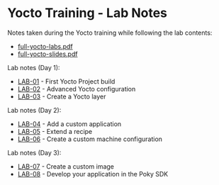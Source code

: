 # Yocto Training - Lab Notes

Notes taken during the Yocto training while following the lab contents:
 * [full-yocto-labs.pdf](../content/full-yocto-labs.pdf)
 * [full-yocto-slides.pdf](../content/full-yocto-slides.pdf)

Lab notes (Day 1):

 * [LAB-01](./LAB-01.md) - First Yocto Project build
 * [LAB-02](./LAB-02.md) - Advanced Yocto configuration
 * [LAB-03](./LAB-03.md) - Create a Yocto layer

Lab notes (Day 2):

 * [LAB-04](./LAB-04.md) - Add a custom application
 * [LAB-05](./LAB-05.md) - Extend a recipe
 * [LAB-06](./LAB-06.md) - Create a custom machine configuration

Lab notes (Day 3):

 * [LAB-07](./LAB-07.md) - Create a custom image
 * [LAB-08](./LAB-08.md) - Develop your application in the Poky SDK
